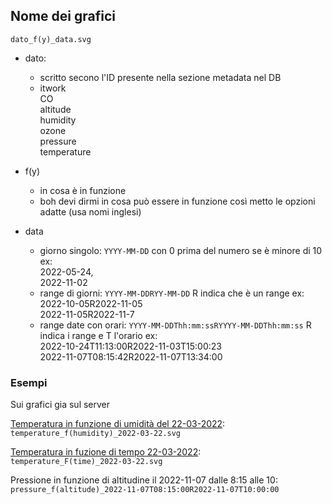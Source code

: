 ## Nome dei grafici

`dato_f(y)_data.svg`

- dato:
  - scritto secono l'ID presente nella sezione metadata nel DB
  - itwork \
    CO\
	altitude\
	humidity\
	ozone\
	pressure\
	temperature
	
- f(y)
  - in cosa è in funzione
  - boh devi dirmi in cosa può essere in funzione così metto le opzioni adatte
   (usa nomi inglesi)
  
- data
  - giorno singolo: `YYYY-MM-DD` con 0 prima del numero se è minore di 10
    ex:\
    2022-05-24, \
	 2022-11-02
  - range di giorni: `YYYY-MM-DDRYY-MM-DD` R indica che è un range
    ex: \
	2022-10-05R2022-11-05\
	2022-11-05R2022-11-7
  - range date con orari: `YYYY-MM-DDThh:mm:ssRYYYY-MM-DDThh:mm:ss` R indica i range e T l'orario
    ex: \
	2022-10-24T11:13:00R2022-11-03T15:00:23\
	2022-11-07T08:15:42R2022-11-07T13:34:00
    
### Esempi
Sui grafici gia sul server

[Temperatura in funzione di umidità del 22-03-2022](https://storage.progettochearia.it/graph/Temperatura%20in%20f(umidit%C3%A0)_temperature_22-03-2022.svg):\
`temperature_f(humidity)_2022-03-22.svg`

[Temperatura in fuzione di tempo 22-03-2022](https://storage.progettochearia.it/graph/Temperatura%20in%20f(tempo)_temperature_22-03-2022.svg):\
`temperature_F(time)_2022-03-22.svg`
 

Pressione in funzione di altitudine il 2022-11-07 dalle 8:15 alle 10:\
`pressure_f(altitude)_2022-11-07T08:15:00R2022-11-07T10:00:00`